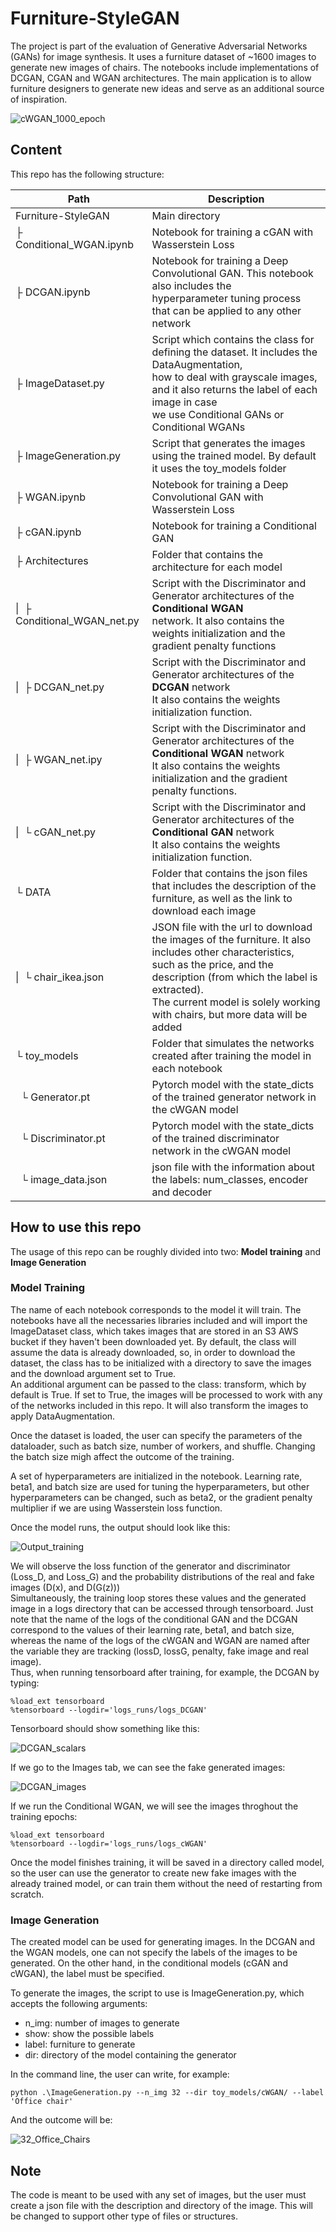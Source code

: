 # Furniture-StyleGAN

The project is part of the evaluation of Generative Adversarial Networks (GANs) for image synthesis. It uses a furniture dataset of ~1600 images to generate new images of chairs. The notebooks include implementations of DCGAN, CGAN and WGAN architectures. The main application is to allow furniture designers to generate new ideas and serve as an additional source of inspiration.

![cWGAN_1000_epoch](https://user-images.githubusercontent.com/58112372/112843098-870fe680-90a2-11eb-98dc-60642ea4e235.gif)

## Content

This repo has the following structure:

| Path | Description |
| ----- | ----- |
| Furniture-StyleGAN | Main directory |
| ├ Conditional_WGAN.ipynb | Notebook for training a cGAN with Wasserstein Loss |
| ├ DCGAN.ipynb | Notebook for training a Deep Convolutional GAN. This notebook also includes the <br> hyperparameter tuning process that can be applied to any other network|
| ├ ImageDataset.py | Script which contains the class for defining the dataset. It includes the DataAugmentation, <br>how to deal with grayscale images, and it also returns the label of each image in case <br> we use Conditional GANs or Conditional WGANs |
| ├ ImageGeneration.py | Script that generates the images using the trained model. By default it uses the toy_models folder |
| ├ WGAN.ipynb | Notebook for training a Deep Convolutional GAN with Wasserstein Loss |
| ├ cGAN.ipynb | Notebook for training a Conditional GAN |
| ├ Architectures | Folder that contains the architecture for each model |
|  \| &nbsp;├ Conditional_WGAN_net.py | Script with the Discriminator and Generator architectures of the **Conditional WGAN** <br> network. It also contains the weights initialization and the gradient penalty functions|
|  \| &nbsp;├ DCGAN_net.py | Script with the Discriminator and Generator architectures of the **DCGAN** network <br> It also contains the weights initialization function.|
|  \| &nbsp;├ WGAN_net.ipy | Script with the Discriminator and Generator architectures of the **Conditional WGAN** network <br> It also contains the weights initialization and the gradient penalty functions. |
|  \| &nbsp;└ cGAN_net.py | Script with the Discriminator and Generator architectures of the **Conditional GAN** network <br> It also contains the weights initialization function. |
| └ DATA | Folder that contains the json files that includes the description of the furniture, as well as the link to download each image |
|  \| &nbsp;└ chair_ikea.json | JSON file with the url to download the images of the furniture. It also includes other characteristics, <br> such as the price, and the description (from which the label is extracted). <br>The current model is solely working with chairs, but more data will be added|
| └ toy_models | Folder that simulates the networks created after training the model in each notebook |
| &nbsp;&nbsp;└ Generator.pt | Pytorch model with the state_dicts of the trained generator network in the cWGAN model|
| &nbsp;&nbsp;└ Discriminator.pt | Pytorch model with the state_dicts of the trained discriminator network in the cWGAN model|
| &nbsp;&nbsp;└ image_data.json | json file with the information about the labels: num_classes, encoder and decoder|

## How to use this repo

The usage of this repo can be roughly divided into two: **Model training** and **Image Generation**

### Model Training

The name of each notebook corresponds to the model it will train. The notebooks have all the necessaries libraries included and will import the ImageDataset class, which takes images that are stored in an S3 AWS bucket if they haven't been downloaded yet. By default, the class will assume the data is already downloaded, so, in order to download the dataset, the class has to be initialized with a directory to save the images and the download argument set to True. <br>
An additional argument can be passed to the class: transform, which by default is True. If set to True, the images will be processed to work with any of the networks included in this repo. It will also transform the images to apply DataAugmentation. <br>

Once the dataset is loaded, the user can specify the parameters of the dataloader, such as batch size, number of workers, and shuffle. Changing the batch size migh affect the outcome of the training. <br>

A set of hyperparameters are initialized in the notebook. Learning rate, beta1, and batch size are used for tuning the hyperparameters, but other hyperparameters can be changed, such as beta2, or the gradient penalty multiplier if we are using Wasserstein loss function. <br>

Once the model runs, the output should look like this:

![Output_training](https://user-images.githubusercontent.com/58112372/112840650-e7515900-909f-11eb-8bea-e777d3da4ee4.png)

We will observe the loss function of the generator and discriminator (Loss_D, and Loss_G) and the probability distributions of the real and fake images (D(x), and D(G(z)))<br>
Simultaneously, the training loop stores these values and the generated image in a logs directory that can be accessed through tensorboard. Just note that the name of the logs of the conditional GAN and the DCGAN correspond to the values of their learning rate, beta1, and batch size, whereas the name of the logs of the cWGAN and WGAN are named after the variable they are tracking (lossD, lossG, penalty, fake image and real image).<br>
Thus, when running tensorboard after training, for example, the DCGAN by typing: <br>
```
%load_ext tensorboard
%tensorboard --logdir='logs_runs/logs_DCGAN'
```

Tensorboard should show something like this:

![DCGAN_scalars](https://user-images.githubusercontent.com/58112372/112842296-b3773300-90a1-11eb-94d6-e391490edf41.png)

If we go to the Images tab, we can see the fake generated images:

![DCGAN_images](https://user-images.githubusercontent.com/58112372/112842360-c1c54f00-90a1-11eb-80be-4509d18302f9.png)

If we run the Conditional WGAN, we will see the images throghout the training epochs: <br>
```
%load_ext tensorboard
%tensorboard --logdir='logs_runs/logs_cWGAN'
```


Once the model finishes training, it will be saved in a directory called model, so the user can use the generator to create new fake images with the already trained model, or can train them without the need of restarting from scratch.

### Image Generation

The created model can be used for generating images. In the DCGAN and the WGAN models, one can not specify the labels of the images to be generated. On the other hand, in the conditional models (cGAN and cWGAN), the label must be specified. <br>

To generate the images, the script to use is ImageGeneration.py, which accepts the following arguments: <br>
- n_img: number of images to generate
- show: show the possible labels
- label: furniture to generate
- dir: directory of the model containing the generator

In the command line, the user can write, for example:
```
python .\ImageGeneration.py --n_img 32 --dir toy_models/cWGAN/ --label 'Office chair'
```
And the outcome will be:

![32_Office_Chairs](https://user-images.githubusercontent.com/58112372/113498926-b0e96300-9511-11eb-88cb-e75847f0d5ef.png)



## Note

The code is meant to be used with any set of images, but the user must create a json file with the description and directory of the image. This will be changed to support other type of files or structures. 
